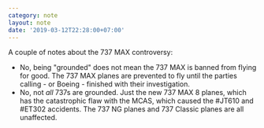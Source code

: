 ```yaml
---
category: note
layout: note
date: '2019-03-12T22:28:00+07:00'
---
```


A couple of notes about the 737 MAX controversy:

- No, being "grounded" does not mean the 737 MAX is banned from flying for good. The 737 MAX planes are prevented to fly until the parties calling - or Boeing - finished with their investigation.
- No, not _all_ 737s are grounded. Just the new 737 MAX 8 planes, which has the catastrophic flaw with the MCAS, which caused the #JT610 and #ET302 accidents. The 737 NG planes and 737 Classic planes are all unaffected.
